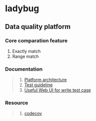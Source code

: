 # ladybug
## Data quality platform


### Core comparation feature
1. Exactly match
2. Range match

### Documentation
> 1. [Platform architecture](https://github.com/RuhuiCheng/ladybug/blob/master/doc/Platform.md "project structure")   
> 2. [Test guideline](https://github.com/RuhuiCheng/ladybug/blob/master/doc/TestGuideline.md "Test case guideline")   
> 3. [Useful Web UI for write test case](http://10.200.20.124/admin/taskcase/)

### Resource
> 1. [codecov](https://codecov.io/)